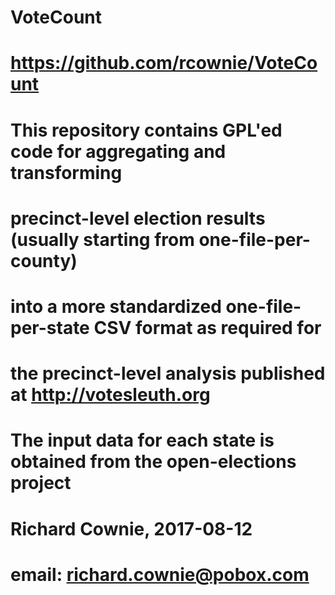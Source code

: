 # VoteCount
#
# https://github.com/rcownie/VoteCount
#
# This repository contains GPL'ed code for aggregating and transforming
# precinct-level election results (usually starting from one-file-per-county)
# into a more standardized one-file-per-state CSV format as required for
# the precinct-level analysis published at http://votesleuth.org
#
# The input data for each state is obtained from the open-elections project
#
# Richard Cownie, 2017-08-12
#
# email: richard.cownie@pobox.com
#
